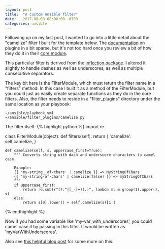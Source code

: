 ```yaml
---
layout: post
title:  "A custom Ansible filter"
date:   2017-08-08 08:00:00 -0700
categories: ansible
---
```


Following up on my last post, I wanted to go into a little detail about the "camelize" filter I built for the template below. The [documentation][ansible_filters] on plugins in a bit sparse, but it's not too hard once you review a bit of how they do it in their [core module][ansible_core].

This particular filter is derived from the [inflection package][inflection]. I altered it slightly to handle dashes as well as underscores, as well as multiple consecutive separators.

The key bit here is the FilterModule, which must return the filter name in a "filters" method. In this case I built it as a method of the FilterModule, but you could just as easily create separate functions as they do in the core filters. Also, the filter needs to reside in a "filter_plugins" directory under the same location as your playbook:
```
~/ansible/playbook.yml
~/ansible/filter_plugins/camelize.py
```
The filter itself:
{% highlight python %}
import re

class FilterModule(object):
    def filters(self):
        return {
            'camelize': self.camelize,
        }

    def camelize(self, s, uppercase_first=True):
        """ Converts string with dash and underscore characters to camel case

        Example:
        {{ 'my-string__of-chars' | camelize }} => MyStringOfChars
        {{ 'my-string-of-chars' | camelize(false) }} => myStringOfChars
        """
        if uppercase_first:
            return re.sub(r"(?:^|[_-]+)(.)", lambda m: m.group(1).upper(), s)
        else:
            return s[0].lower() + self.camelize(s)[1:]
{% endhighlight %}

Now if you had some variable like 'my-var_with_underscores', you could camel case it by passing in this filter. It would be written as 'myVarWithUnderscores'.

Also see [this helpful blog post][filter_blogpost] for some more on this.

[ansible_filters]: http://docs.ansible.com/ansible/latest/dev_guide/developing_plugins.html#filter-plugins
[ansible_core]: https://github.com/ansible/ansible/blob/devel/lib/ansible/plugins/filter/core.py
[filter_blogpost]: http://www.dasblinkenlichten.com/creating-ansible-filter-plugins/
[inflection]: http://inflection.readthedocs.io/en/latest/_modules/inflection.html
